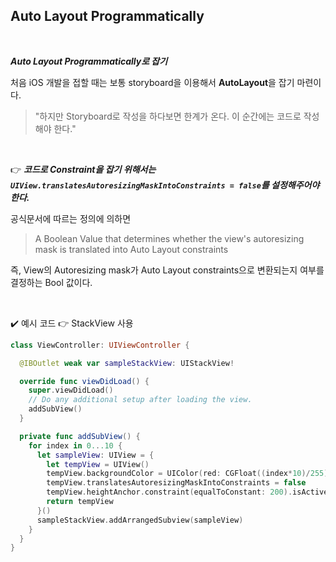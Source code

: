 ## Auto Layout Programmatically

<br>

***Auto Layout Programmatically로 잡기***

 처음 iOS 개발을 접할 때는 보통 storyboard을 이용해서 **AutoLayout**을 잡기 마련이다. 

>  "하지만 Storyboard로 작성을 하다보면 한계가 온다. 이 순간에는 코드로 작성해야 한다."

<br>

👉 ***코드로 Constraint을 잡기 위해서는 `UIView.translatesAutoresizingMaskIntoConstraints = false`를  설정해주어야 한다.***

 공식문서에 따르는 정의에 의하면

> A Boolean Value that determines whether the view's autoresizing mask is translated into Auto Layout constraints

 즉, View의 Autoresizing mask가 Auto Layout constraints으로 변환되는지 여부를 결정하는 Bool 값이다.

<br>

✔️ 예시 코드 👉 StackView 사용

```swift
class ViewController: UIViewController {

  @IBOutlet weak var sampleStackView: UIStackView!

  override func viewDidLoad() {
    super.viewDidLoad()
    // Do any additional setup after loading the view.
    addSubView()
  }

  private func addSubView() {
    for index in 0...10 {
      let sampleView: UIView = {
        let tempView = UIView()
        tempView.backgroundColor = UIColor(red: CGFloat((index*10)/255), green: 1, blue: 1, alpha: 1)
        tempView.translatesAutoresizingMaskIntoConstraints = false
        tempView.heightAnchor.constraint(equalToConstant: 200).isActive = true
        return tempView
      }()
      sampleStackView.addArrangedSubview(sampleView)
    }
  }
}

```

